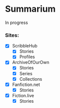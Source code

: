 # Summarium

In progress

###  Sites:
- [x] ScribbleHub
  - [x] Stories
  - [x] Profiles
- [x] ArchiveOfOurOwn
  - [x] Stories
  - [x] Series
  - [x] Collections
- [x] Fanfiction.net
  - [x] Stories
- [x] Fiction.live
  - [x] Stories
